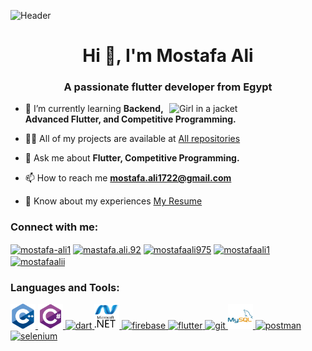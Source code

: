 ![Header](https://github.com/MostafaAlyy/MostafaAlyy/assets/49001683/73bbcf2a-20a5-421c-95db-9b087846304e)

<h1 align="center">Hi 👋, I'm Mostafa Ali</h1>
<h3 align="center">A passionate flutter developer from Egypt</h3>

<img align="right" src="https://media2.giphy.com/media/v1.Y2lkPTc5MGI3NjExNmhxampoOWxwemZtdXZ3b3I1czE5M3JuODUxeTF6dmN2dmwyeXdveiZlcD12MV9pbnRlcm5hbF9naWZfYnlfaWQmY3Q9Zw/qgQUggAC3Pfv687qPC/giphy.gif" alt="Girl in a jacket" width="250">


- 🌱 I’m currently learning **Backend, Advanced Flutter, and Competitive Programming.**

- 👨‍💻 All of my projects are available at [All repositories](https://github.com/MostafaAlyy?tab=repositories)

- 💬 Ask me about **Flutter, Competitive Programming.**

- 📫 How to reach me **mostafa.ali1722@gmail.com**

- 📄 Know about my experiences [My Resume](https://drive.google.com/file/d/1eCy8nzy4DR0JeCe1weC-NhIKVLQ-g-TH/view?usp=sharing)

<h3 align="left">Connect with me:</h3>
<p align="left">
<a href="https://linkedin.com/in/mostafa-ali1" target="blank"><img align="center" src="https://raw.githubusercontent.com/rahuldkjain/github-profile-readme-generator/master/src/images/icons/Social/linked-in-alt.svg" alt="mostafa-ali1" height="30" width="40" /></a>
<a href="https://fb.com/mastafa.ali.92" target="blank"><img align="center" src="https://raw.githubusercontent.com/rahuldkjain/github-profile-readme-generator/master/src/images/icons/Social/facebook.svg" alt="mastafa.ali.92" height="30" width="40" /></a>
<a href="https://instagram.com/mostafaali975" target="blank"><img align="center" src="https://raw.githubusercontent.com/rahuldkjain/github-profile-readme-generator/master/src/images/icons/Social/instagram.svg" alt="mostafaali975" height="30" width="40" /></a>
<a href="https://www.youtube.com/c/mostafaali1" target="blank"><img align="center" src="https://raw.githubusercontent.com/rahuldkjain/github-profile-readme-generator/master/src/images/icons/Social/youtube.svg" alt="mostafaali1" height="30" width="40" /></a>
<a href="https://codeforces.com/profile/mostafaalii" target="blank"><img align="center" src="https://raw.githubusercontent.com/rahuldkjain/github-profile-readme-generator/master/src/images/icons/Social/codeforces.svg" alt="mostafaalii" height="30" width="40" /></a>
</p>

<h3 align="left">Languages and Tools:</h3>
<p align="left"> <a href="https://www.w3schools.com/cpp/" target="_blank" rel="noreferrer"> <img src="https://raw.githubusercontent.com/devicons/devicon/master/icons/cplusplus/cplusplus-original.svg" alt="cplusplus" width="40" height="40"/> </a> <a href="https://www.w3schools.com/cs/" target="_blank" rel="noreferrer"> <img src="https://raw.githubusercontent.com/devicons/devicon/master/icons/csharp/csharp-original.svg" alt="csharp" width="40" height="40"/> </a> <a href="https://dart.dev" target="_blank" rel="noreferrer"> <img src="https://www.vectorlogo.zone/logos/dartlang/dartlang-icon.svg" alt="dart" width="40" height="40"/> </a> <a href="https://dotnet.microsoft.com/" target="_blank" rel="noreferrer"> <img src="https://raw.githubusercontent.com/devicons/devicon/master/icons/dot-net/dot-net-original-wordmark.svg" alt="dotnet" width="40" height="40"/> </a> <a href="https://firebase.google.com/" target="_blank" rel="noreferrer"> <img src="https://www.vectorlogo.zone/logos/firebase/firebase-icon.svg" alt="firebase" width="40" height="40"/> </a> <a href="https://flutter.dev" target="_blank" rel="noreferrer"> <img src="https://www.vectorlogo.zone/logos/flutterio/flutterio-icon.svg" alt="flutter" width="40" height="40"/> </a> <a href="https://git-scm.com/" target="_blank" rel="noreferrer"> <img src="https://www.vectorlogo.zone/logos/git-scm/git-scm-icon.svg" alt="git" width="40" height="40"/> </a> <a href="https://www.mysql.com/" target="_blank" rel="noreferrer"> <img src="https://raw.githubusercontent.com/devicons/devicon/master/icons/mysql/mysql-original-wordmark.svg" alt="mysql" width="40" height="40"/> </a> <a href="https://postman.com" target="_blank" rel="noreferrer"> <img src="https://www.vectorlogo.zone/logos/getpostman/getpostman-icon.svg" alt="postman" width="40" height="40"/> </a> <a href="https://www.selenium.dev" target="_blank" rel="noreferrer"> <img src="https://raw.githubusercontent.com/detain/svg-logos/780f25886640cef088af994181646db2f6b1a3f8/svg/selenium-logo.svg" alt="selenium" width="40" height="40"/> </a> </p>
